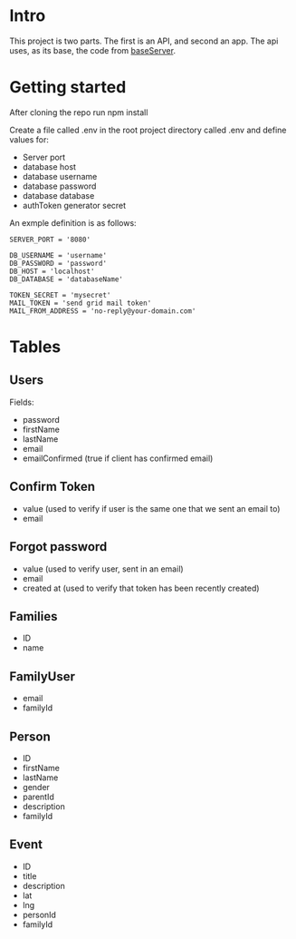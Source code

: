# Intro
This project is two parts. The first is an API, and second an app. The api uses, as its base, the code from [baseServer](https://github.com/twilkes149/baseServer).

# Getting started
After cloning the repo
run npm install

Create a file called .env in the root project directory called .env and define values for:
- Server port
- database host
- database username
- database password
- database database
- authToken generator secret

An exmple definition is as follows:
```
SERVER_PORT = '8080'

DB_USERNAME = 'username'
DB_PASSWORD = 'password'
DB_HOST = 'localhost'
DB_DATABASE = 'databaseName'

TOKEN_SECRET = 'mysecret'
MAIL_TOKEN = 'send grid mail token'
MAIL_FROM_ADDRESS = 'no-reply@your-domain.com' 
```
# Tables
## Users
Fields:
- password
- firstName
- lastName
- email
- emailConfirmed (true if client has confirmed email)

## Confirm Token
- value (used to verify if user is the same one that we sent an email to)
- email

## Forgot password
- value (used to verify user, sent in an email)
- email
- created at (used to verify that token has been recently created)

## Families
- ID
- name

## FamilyUser
- email
- familyId

## Person
- ID
- firstName
- lastName
- gender
- parentId
- description
- familyId

## Event
- ID
- title
- description
- lat
- lng
- personId
- familyId

